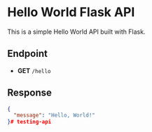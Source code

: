 # Hello World Flask API

This is a simple Hello World API built with Flask.

## Endpoint

- **GET** `/hello`

## Response

```json
{
  "message": "Hello, World!"
}#   t e s t i n g - a p i  
 